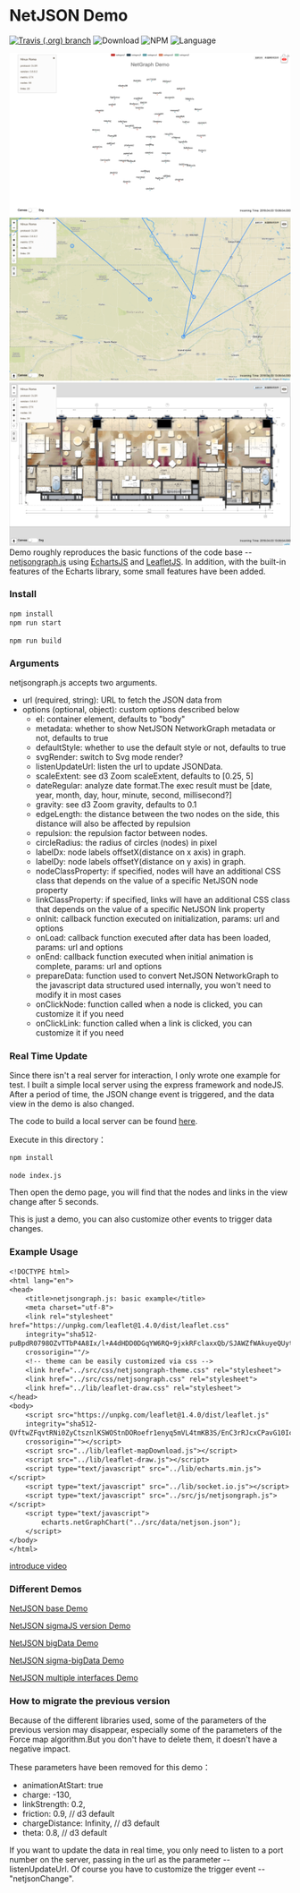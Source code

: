 # NetJSON Demo

[![Travis (.org) branch](https://img.shields.io/travis/kutugu/netjsondemo/master.svg)](https://travis-ci.org/KuTuGu/NetJSONDemo)
![Download](https://img.shields.io/npm/dt/netjsongraph.js.svg)
![NPM](https://img.shields.io/npm/v/netjsongraph.js.svg)
![Language](https://img.shields.io/badge/language-javascript-orange.svg)

![img](/src/data/netjsongraph.png)
![img](/src/data/netjsonmap.png)
![img](/src/data/netjsonindoormap.png)
Demo roughly reproduces the basic functions of the code base -- [netjsongraph.js](https://github.com/netjson/netjsongraph.js) using [EchartsJS](https://github.com/apache/incubator-echarts) and [LeafletJS](https://github.com/Leaflet/Leaflet). In addition, with the built-in features of the Echarts library, some small features have been added.

### Install

```
npm install
npm run start

npm run build
```

### Arguments

netjsongraph.js accepts two arguments.

- url (required, string): URL to fetch the JSON data from
- options (optional, object): custom options described below
    - el: container element, defaults to "body"
    - metadata: whether to show NetJSON NetworkGraph metadata or not, defaults to true
    - defaultStyle: whether to use the default style or not, defaults to true
    - svgRender: switch to Svg mode render?
    - listenUpdateUrl: listen the url to update JSONData.
    - scaleExtent: see d3 Zoom scaleExtent, defaults to [0.25, 5]
    - dateRegular: analyze date format.The exec result must be [date, year, month, day, hour, minute, second, millisecond?]
    - gravity: see d3 Zoom gravity, defaults to 0.1
    - edgeLength: the distance between the two nodes on the side, this distance will also be affected by repulsion
    - repulsion: the repulsion factor between nodes.
    - circleRadius: the radius of circles (nodes) in pixel
    - labelDx: node labels offsetX(distance on x axis) in graph.
    - labelDy: node labels offsetY(distance on y axis) in graph.
    - nodeClassProperty: if specified, nodes will have an additional CSS class that depends on the value of a specific NetJSON node property
    - linkClassProperty: if specified, links will have an additional CSS class that depends on the value of a specific NetJSON link property
    - onInit: callback function executed on initialization, params: url and options
    - onLoad: callback function executed after data has been loaded, params: url and options
    - onEnd: callback function executed when initial animation is complete, params: url and options
    - prepareData: function used to convert NetJSON NetworkGraph to the javascript data structured used internally, you won't need to modify it in most cases
    - onClickNode: function called when a node is clicked, you can customize it if you need
    - onClickLink: function called when a link is clicked, you can customize it if you need

### Real Time Update

Since there isn't a real server for interaction, I only wrote one example for test. I built a simple local server using the express framework and nodeJS. After a period of time, the JSON change event is triggered, and the data view in the demo is also changed.

The code to build a local server can be found [here](https://github.com/KuTuGu/NetJSONDemo/tree/master/src/data/netjsonnode/).

Execute in this directory：
```
npm install

node index.js
```

Then open the demo page, you will find that the nodes and links in the view change after 5 seconds.

This is just a demo, you can also customize other events to trigger data changes.

### Example Usage

```
<!DOCTYPE html>
<html lang="en">
<head>
    <title>netjsongraph.js: basic example</title>
    <meta charset="utf-8">
    <link rel="stylesheet" href="https://unpkg.com/leaflet@1.4.0/dist/leaflet.css"
    integrity="sha512-puBpdR0798OZvTTbP4A8Ix/l+A4dHDD0DGqYW6RQ+9jxkRFclaxxQb/SJAWZfWAkuyeQUytO7+7N4QKrDh+drA=="
    crossorigin=""/>
    <!-- theme can be easily customized via css -->
    <link href="../src/css/netjsongraph-theme.css" rel="stylesheet">
    <link href="../src/css/netjsongraph.css" rel="stylesheet">
    <link href="../lib/leaflet-draw.css" rel="stylesheet">
</head>
<body>
    <script src="https://unpkg.com/leaflet@1.4.0/dist/leaflet.js"
    integrity="sha512-QVftwZFqvtRNi0ZyCtsznlKSWOStnDORoefr1enyq5mVL4tmKB3S/EnC3rRJcxCPavG10IcrVGSmPh6Qw5lwrg=="
    crossorigin=""></script>
    <script src="../lib/leaflet-mapDownload.js"></script>
    <script src="../lib/leaflet-draw.js"></script>
    <script type="text/javascript" src="../lib/echarts.min.js"></script>
    <script type="text/javascript" src="../lib/socket.io.js"></script>
    <script type="text/javascript" src="../src/js/netjsongraph.js"></script>
    <script type="text/javascript">
        echarts.netGraphChart("../src/data/netjson.json");
    </script>
</body>
</html>
```

[introduce video](https://youtu.be/Kxhao0Dk7iw)

### Different Demos

[NetJSON base Demo](https://kutugu.github.io/NetJSONDemo/examples/netjson.html)
      
[NetJSON sigmaJS version Demo](https://kutugu.github.io/NetJSONDemo/examples/netjson-sigma.html)
         
[NetJSON bigData Demo](https://kutugu.github.io/NetJSONDemo/examples/netjson-bigData.html)
         
[NetJSON sigma-bigData Demo](https://kutugu.github.io/NetJSONDemo/examples/netjson-sigma-bigData.html)

[NetJSON multiple interfaces Demo](https://kutugu.github.io/NetJSONDemo/examples/netjson-multipleInterfaces.html)       

### How to migrate the previous version

Because of the different libraries used, some of the parameters of the previous version may disappear, especially some of the parameters of the Force map algorithm.But you don't have to delete them, it doesn't have a negative impact.

These parameters have been removed for this demo：
- animationAtStart: true
- charge: -130,                                
- linkStrength: 0.2,
- friction: 0.9,  // d3 default
- chargeDistance: Infinity,  // d3 default
- theta: 0.8,  // d3 default

If you want to update the data in real time, you only need to listen to a port number on the server, passing in the url as the parameter -- listenUpdateUrl.
Of course you have to customize the trigger event -- "netjsonChange".
          
